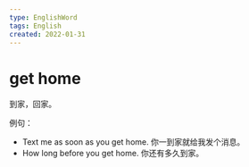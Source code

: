 ```yaml
---
type: EnglishWord
tags: English
created: 2022-01-31
---
```


# get home

到家，回家。

例句：

- Text me as soon as you get home. 你一到家就给我发个消息。
- How long before you get home. 你还有多久到家。

